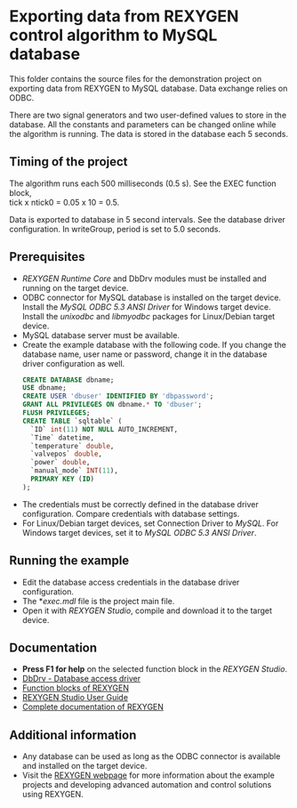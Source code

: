 Exporting data from REXYGEN control algorithm to MySQL database 
===========================================================
 
This folder contains the source files for the demonstration project on 
exporting data from REXYGEN to MySQL database. Data exchange 
relies on ODBC.

There are two signal generators and two user-defined values to store in the 
database. All the constants and parameters can be changed online while the 
algorithm is running. The data is stored in the database each 5 seconds. 

## Timing of the project ##

The algorithm runs each 500 milliseconds (0.5 s). See the EXEC function block,  
tick x ntick0 = 0.05 x 10 = 0.5.

Data is exported to database in 5 second intervals. See the database driver 
configuration. In writeGroup, period is set to 5.0 seconds.  

## Prerequisites ##

- *REXYGEN Runtime Core* and DbDrv modules must be installed and running on the target device.
- ODBC connector for MySQL database is installed on the target device. Install 
the *MySQL ODBC 5.3 ANSI Driver* for Windows target device. Install the 
*unixodbc* and *libmyodbc* packages for Linux/Debian target device.  
- MySQL database server must be available.
- Create the example database with the following code. If you change the database
name, user name or password, change it in the database driver configuration as 
well.
  ```sql
  CREATE DATABASE dbname;
  USE dbname;
  CREATE USER 'dbuser' IDENTIFIED BY 'dbpassword';
  GRANT ALL PRIVILEGES ON dbname.* TO 'dbuser';
  FLUSH PRIVILEGES;
  CREATE TABLE `sqltable` (
    `ID` int(11) NOT NULL AUTO_INCREMENT,
    `Time` datetime,
    `temperature` double,
    `valvepos` double,
    `power` double,
    `manual_mode` INT(11),
    PRIMARY KEY (ID)
  );
  ``` 
- The credentials must be correctly defined in the database driver 
configuration. Compare credentials with database settings. 
- For Linux/Debian target devices, set Connection Driver to *MySQL*. For Windows 
target devices, set it to *MySQL ODBC 5.3 ANSI Driver*. 
 
## Running the example ##
- Edit the database access credentials in the database driver configuration.
- The **exec.mdl* file is the project main file.
- Open it with *REXYGEN Studio*, compile and download it to the target device.  

## Documentation ##

- **Press F1 for help** on the selected function block in the *REXYGEN Studio*.
- [DbDrv - Database access driver](https://www.rexygen.com/doc/PDF/ENGLISH/DbDrv_ENG.pdf)
- [Function blocks of REXYGEN](https://www.rexygen.com/doc/PDF/ENGLISH/BRef_ENG.pdf)
- [REXYGEN Studio User Guide](https://www.rexygen.com/doc/PDF/ENGLISH/RexygenStudio_ENG.pdf)
- [Complete documentation of REXYGEN](http://www.rexygen.com/documentation-and-support)

## Additional information ##
- Any database can be used as long as the ODBC connector is available and 
installed on the target device. 
- Visit the [REXYGEN webpage](http://www.rexygen.com) 
for more information about the example projects and developing advanced automation and 
control solutions using REXYGEN.